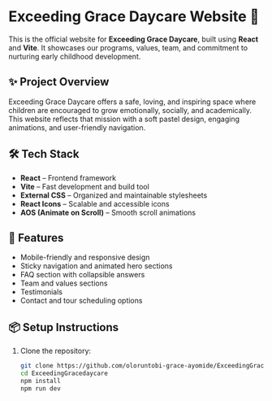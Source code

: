 # Exceeding Grace Daycare Website 🌟

This is the official website for **Exceeding Grace Daycare**, built using **React** and **Vite**. It showcases our programs, values, team, and commitment to nurturing early childhood development.

## ✨ Project Overview

Exceeding Grace Daycare offers a safe, loving, and inspiring space where children are encouraged to grow emotionally, socially, and academically. This website reflects that mission with a soft pastel design, engaging animations, and user-friendly navigation.

## 🛠 Tech Stack

- **React** – Frontend framework  
- **Vite** – Fast development and build tool  
- **External CSS** – Organized and maintainable stylesheets  
- **React Icons** – Scalable and accessible icons  
- **AOS (Animate on Scroll)** – Smooth scroll animations  

## 🚀 Features

- Mobile-friendly and responsive design  
- Sticky navigation and animated hero sections  
- FAQ section with collapsible answers  
- Team and values sections  
- Testimonials  
- Contact and tour scheduling options  

## 📦 Setup Instructions

1. Clone the repository:
   ```bash
   git clone https://github.com/oloruntobi-grace-ayomide/ExceedingGrace.git
   cd ExceedingGracedaycare
   npm install
   npm run dev
